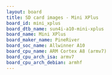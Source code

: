 ```yaml
---
layout: board
title: SD card images - Mini XPlus
board_id: mini_xplus
board_dtb_name: sun4i-a10-mini-xplus
board_name: Mini XPlus
board_maker_name: PineRiver
board_soc_name: Allwinner A10
board_cpu_name: ARM Cortex A8 (armv7)
board_cpu_arch_isa: armv7
board_cpu_arch_debian: armhf
---
```

